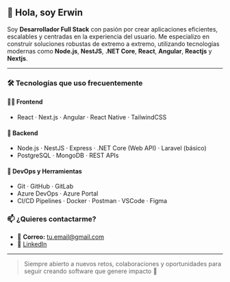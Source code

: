 ## 👋 Hola, soy Erwin

Soy **Desarrollador Full Stack** con pasión por crear aplicaciones eficientes, escalables y centradas en la experiencia del usuario. Me especializo en construir soluciones robustas de extremo a extremo, utilizando tecnologías modernas como **Node.js**, **NestJS**, **.NET Core**, **React**, **Angular**, **Reactjs** y **Nextjs**.

---

### 🛠 Tecnologías que uso frecuentemente

#### 👨‍💻 Frontend
- React · Next.js · Angular · React Native · TailwindCSS

#### 🧠 Backend
- Node.js · NestJS · Express · .NET Core (Web API) · Laravel (básico)  
- PostgreSQL · MongoDB · REST APIs

#### 🧰 DevOps y Herramientas
- Git · GitHub · GitLab  
- Azure DevOps · Azure Portal  
- CI/CD Pipelines · Docker · Postman · VSCode · Figma

### 📫 ¿Quieres contactarme?
- 📧 **Correo:** tu.email@gmail.com  
- 💼 [LinkedIn](https://www.linkedin.com/in/erwin-mario-leon-ramos-711716203/)  

---

> Siempre abierto a nuevos retos, colaboraciones y oportunidades para seguir creando software que genere impacto 🚀
